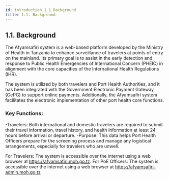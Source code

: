 ```yaml
---
id: introduction_1_1_Background
title: 1.1. Background
---
```



## 1.1. Background

The Afyamsafiri system is a web-based platform developed by the Ministry of Health in Tanzania to enhance surveillance of travelers at points of entry on the mainland. Its primary goal is to assist in the early detection and response to Public Health Emergencies of International Concern (PHEIC) in alignment with the core capacities of the International Health Regulations (IHR).

The system is utilized by both travelers and Port Health Authorities, and it has been integrated with the Government Electronic Payment Gateway (GePG) to support online payments. Additionally, the Afyamsafiri system facilitates the electronic implementation of other port health core functions.

### Key Functions:

-Travelers: Both international and domestic travelers are required to submit their travel information, travel history, and health information at least 24 hours before arrival or departure.
  -Purpose: This data helps Port Health Officers prepare for the screening process and manage any logistical arrangements, especially for travelers who are unwell.

For Travelers: The system is accessible over the internet using a web browser at https://afyamsafiri.moh.go.tz.
For PoE Officers: The system is accessible over the internet using a web browser at https://afyamsafiri-admin.moh.go.tz
